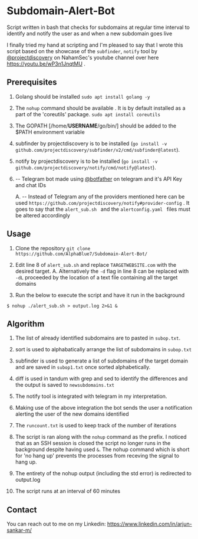 # Subdomain-Alert-Bot
Script written in bash that checks for subdomains at regular time interval to identify and notify the user as and when a new subdomain goes live


I finally tried my hand at scripting and I'm pleased to say that I wrote this script based on the showcase of the `subfinder`, `notify` tool by [@projectdiscovery](https://github.com/projectdiscovery/) on NahamSec's youtube channel over here https://youtu.be/wP3n1JnqtMU .




## Prerequisites
1. Golang should be installed `sudo apt install golang -y`

2. The `nohup` command should be available . It is by default installed as a part of the 'coreutils' package. `sudo apt install coreutils`

3. The GOPATH [/home/**USERNAME**/go/bin/] should be added to the $PATH environment variable

4. subfinder by projectdiscovery is to be installed (`go install -v github.com/projectdiscovery/subfinder/v2/cmd/subfinder@latest`).

5. notify by projectdiscovery is to be installed (`go install -v github.com/projectdiscovery/notify/cmd/notify@latest`).

6. -- Telegram bot made using [@botfather](https://web.telegram.org/k/#@BotFather) on telegram and it's API Key and chat IDs

   A. -- Instead of Telegram any of the providers mentioned here can be used `https://github.com/projectdiscovery/notify#provider-config` . It goes to say that the `alert_sub.sh ` and the `alertconfig.yaml ` files must be altered accordingly


## Usage

1. Clone the repository
`git clone https://github.com/AlphaBlue7/Subdomain-Alert-Bot/`

2. Edit line 8 of `alert_sub.sh` and replace `TARGETWEBSITE.com` with the desired target.
   A. Alternatively the `-d` flag in line 8 can be replaced with `-dL` proceeded by the location of a text file containing all the target domains

3. Run the below to execute the script and have it run in the background

  `$ nohup ./alert_sub.sh > output.log 2>&1 &`



## Algorithm
1. The list of already identified subdomains are to pasted in `subop.txt`.

2. sort is used to alphabatically arrange the list of subdomains in `subop.txt`

3. subfinder is used to generate a list of subdomains of the target domain and are saved in `subop1.txt` once sorted alphabetically.

4. diff is used in tandum with grep and sed to identify the differences and the output is saved to `newsubdomains.txt`

5. The notify tool is integrated with telegram in my interpretation.

6. Making use of the above integration the bot sends the user a notification alerting the user of the new domains identified

7. The `runcount.txt` is used to keep track of the number of iterations

8. The script is ran along with the `nohup` command as the prefix. I noticed that as an SSH session is closed the script no longer runs in the background despite having used `&`. The nohup command which is short for 'no hang up' prevents the processes from receving the signal to hang up.

9. The entirety of the nohup output (including the std error) is redirected to output.log 

10. The script runs at an interval of 60 minutes

    




## Contact
You can reach out to me on my Linkedin: https://www.linkedin.com/in/arjun-sankar-m/
